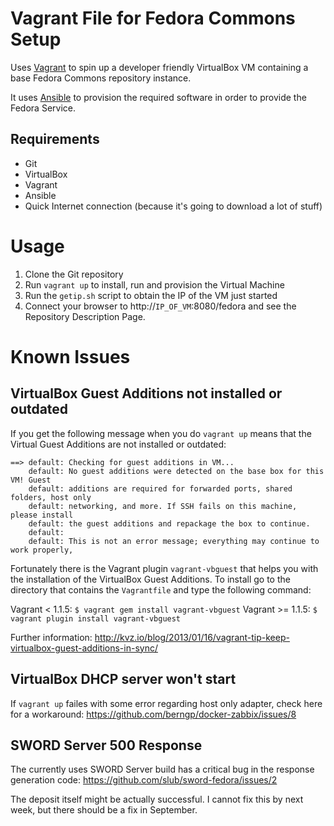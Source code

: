 # Vagrant File for Fedora Commons Setup

Uses [Vagrant](https://www.vagrantup.com/) to spin up a developer friendly
VirtualBox VM containing a base Fedora Commons repository instance.

It uses [Ansible](http://www.ansible.com/home) to provision the required
software in order to provide the Fedora Service.

## Requirements

- Git
- VirtualBox
- Vagrant
- Ansible
- Quick Internet connection (because it's going to download a lot of stuff)

# Usage

1. Clone the Git repository
2. Run `vagrant up` to install, run and provision the Virtual Machine
3. Run the `getip.sh` script to obtain the IP of the VM just started
4. Connect your browser to http://`IP_OF_VM`:8080/fedora and see the Repository
   Description Page.

# Known Issues

## VirtualBox Guest Additions not installed or outdated

If you get the following message when you do ```vagrant up``` means that the Virtual Guest Additions are not installed or outdated:

```
==> default: Checking for guest additions in VM...
    default: No guest additions were detected on the base box for this VM! Guest
    default: additions are required for forwarded ports, shared folders, host only
    default: networking, and more. If SSH fails on this machine, please install
    default: the guest additions and repackage the box to continue.
    default: 
    default: This is not an error message; everything may continue to work properly,
```
Fortunately there is the Vagrant plugin ```vagrant-vbguest``` that helps you with the installation of the VirtualBox Guest Additions. To install go to the directory that contains the ```Vagrantfile``` and type the following command:

Vagrant < 1.1.5: ```$ vagrant gem install vagrant-vbguest```
Vagrant >= 1.1.5: ```$ vagrant plugin install vagrant-vbguest```

Further information: http://kvz.io/blog/2013/01/16/vagrant-tip-keep-virtualbox-guest-additions-in-sync/

## VirtualBox DHCP server won't start
If `vagrant up` failes with some error regarding host only adapter, check here for
a workaround: https://github.com/berngp/docker-zabbix/issues/8

## SWORD Server 500 Response
The currently uses SWORD Server build has a critical bug in the response generation
code: https://github.com/slub/sword-fedora/issues/2

The deposit itself might be actually successful. I cannot fix this by next week, but
there should be a fix in September.

